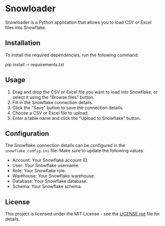 # Snowloader

Snowloader is a Python application that allows you to load CSV or Excel files into Snowflake.

## Installation

To install the required dependencies, run the following command:

pip install -r requirements.txt

## Usage

1. Drag and drop the CSV or Excel file you want to load into Snowflake, or select it using the "Browse files" button.
2. Fill in the Snowflake connection details.
3. Click the "Save" button to save the connection details.
4. Choose a CSV or Excel file to upload.
5. Enter a table name and click the "Upload to Snowflake" button.

## Configuration

The Snowflake connection details can be configured in the `snowflake_config.ini` file. Make sure to update the following values:

- Account: Your Snowflake account ID.
- User: Your Snowflake username.
- Role: Your Snowflake role.
- Warehouse: Your Snowflake warehouse.
- Database: Your Snowflake database.
- Schema: Your Snowflake schema.

## License

This project is licensed under the MIT License - see the [LICENSE.md](LICENSE.md) file for details.
